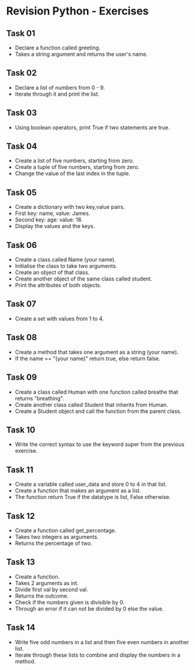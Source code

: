 # Revision Python - Exercises

## **__Task 01__**
- Declare a function called greeting.
- Takes a string argument and returns the user's name.
## **__Task 02__**
- Declare a list of numbers from 0 - 9.
- Iterate through it and print the list.
## **__Task 03__**
- Using boolean operators, print True if two statements are true.
## **__Task 04__**
- Create a list of five numbers, starting from zero.
- Create a tuple of five numbers, starting from zero.
- Change the value of the last index in the tuple.
## **__Task 05__**
- Create a dictionary with two key,value pairs.
- First key: name, value: James.
- Second key: age: value: 18.
- Display the values and the keys.
## **__Task 06__**
- Create a class called Name (your name).
- Initialise the class to take two arguments.
- Create an object of that class.
- Create another object of the same class called student.
- Print the attributes of both objects.
## **__Task 07__**
- Create a set with values from 1 to 4.
## **__Task 08__**
- Create a method that takes one argument as a string (your name).
- If the name == "(your name)" return true, else return false.
## **__Task 09__**
- Create a class called Human with one function called breathe that returns "breathing".
- Create another class called Student that inherits from Human.
- Create a Student object and call the function from the parent class.
## **__Task 10__**
- Write the correct syntax to use the keyword super from the previous exercise.
## **__Task 11__**
- Create a variable called user_data and store 0 to 4 in that list.
- Create a function that makes an argument as a list.
- The function return True if the datatype is list, False otherwise.
## **__Task 12__**
- Create a function called get_percentage.
- Takes two integers as arguments.
- Returns the percentage of two.
## **__Task 13__**
- Create a function.
- Takes 2 arguments as int.
- Divide first val by second val.
- Returns the outcome.
- Check if the numbers given is divisible by 0.
- Through an error if it can not be divided by 0 else the value.
## **__Task 14__**
- Write five odd numbers in a list and then five even numbers in another list.
- Iterate through these lists to combine and display the numbers in a method.